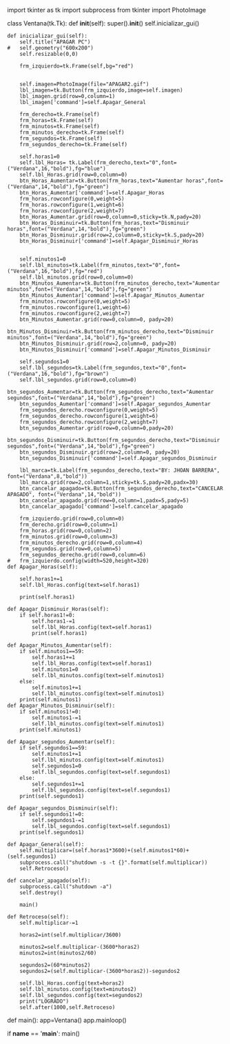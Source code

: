 
import tkinter as tk
import subprocess
from tkinter import PhotoImage

class Ventana(tk.Tk):
	def __init__(self):
		super().__init__()
		self.inicializar_gui()

	def inicializar_gui(self):
		self.title("APAGAR PC")
	#	self.geometry("600x200")
		self.resizable(0,0)

		frm_izquierdo=tk.Frame(self,bg="red")
		

		self.imagen=PhotoImage(file="APAGAR2.gif")
		lbl_imagen=tk.Button(frm_izquierdo,image=self.imagen)
		lbl_imagen.grid(row=0,column=1)
		lbl_imagen['command']=self.Apagar_General

		frm_derecho=tk.Frame(self)
		frm_horas=tk.Frame(self)
		frm_minutos=tk.Frame(self)
		frm_minutos_derecho=tk.Frame(self)
		frm_segundos=tk.Frame(self)
		frm_segundos_derecho=tk.Frame(self)

		self.horas1=0
		self.lbl_Horas= tk.Label(frm_derecho,text="0",font=("Verdana",16,"bold"),fg="blue")
		self.lbl_Horas.grid(row=0,column=0)
		btn_Horas_Aumentar=tk.Button(frm_horas,text="Aumentar horas",font=("Verdana",14,"bold"),fg="green")
		btn_Horas_Aumentar['command']=self.Apagar_Horas
		frm_horas.rowconfigure(0,weight=5)
		frm_horas.rowconfigure(1,weight=6)
		frm_horas.rowconfigure(2,weight=7)
		btn_Horas_Aumentar.grid(row=0,column=0,sticky=tk.N,pady=20)
		btn_Horas_Disminuir=tk.Button(frm_horas,text="Disminuir horas",font=("Verdana",14,"bold"),fg="green")
		btn_Horas_Disminuir.grid(row=2,column=0,sticky=tk.S,pady=20)
		btn_Horas_Disminuir['command']=self.Apagar_Disminuir_Horas


		self.minutos1=0
		self.lbl_minutos=tk.Label(frm_minutos,text="0",font=("Verdana",16,"bold"),fg="red")
		self.lbl_minutos.grid(row=0,column=0)
		btn_Minutos_Aumentar=tk.Button(frm_minutos_derecho,text="Aumentar minutos",font=("Verdana",14,"bold"),fg="green")
		btn_Minutos_Aumentar['command']=self.Apagar_Minutos_Aumentar
		frm_minutos.rowconfigure(0,weight=5)
		frm_minutos.rowconfigure(1,weight=6)
		frm_minutos.rowconfigure(2,weight=7)
		btn_Minutos_Aumentar.grid(row=0,column=0, pady=20)
		btn_Minutos_Disminuir=tk.Button(frm_minutos_derecho,text="Disminuir minutos",font=("Verdana",14,"bold"),fg="green")
		btn_Minutos_Disminuir.grid(row=2,column=0, pady=20)
		btn_Minutos_Disminuir['command']=self.Apagar_Minutos_Disminuir

		self.segundos1=0
		self.lbl_segundos=tk.Label(frm_segundos,text="0",font=("Verdana",16,"bold"),fg="brown")
		self.lbl_segundos.grid(row=0,column=0)
		btn_segundos_Aumentar=tk.Button(frm_segundos_derecho,text="Aumentar segundos",font=("Verdana",14,"bold"),fg="green")
		btn_segundos_Aumentar['command']=self.Apagar_segundos_Aumentar
		frm_segundos_derecho.rowconfigure(0,weight=5)
		frm_segundos_derecho.rowconfigure(1,weight=6)
		frm_segundos_derecho.rowconfigure(2,weight=7)
		btn_segundos_Aumentar.grid(row=0,column=0,pady=20)
		btn_segundos_Disminuir=tk.Button(frm_segundos_derecho,text="Disminuir segundos",font=("Verdana",14,"bold"),fg="green")
		btn_segundos_Disminuir.grid(row=2,column=0, pady=20)
		btn_segundos_Disminuir['command']=self.Apagar_segundos_Disminuir

		lbl_marca=tk.Label(frm_segundos_derecho,text="BY: JHOAN BARRERA", font=("Verdana",8,"bold"))
		lbl_marca.grid(row=2,column=1,sticky=tk.S,pady=20,padx=30)
		btn_cancelar_apagado=tk.Button(frm_segundos_derecho,text="CANCELAR APAGADO", font=("Verdana",14,"bold"))
		btn_cancelar_apagado.grid(row=0,column=1,padx=5,pady=5)
		btn_cancelar_apagado['command']=self.cancelar_apagado

		frm_izquierdo.grid(row=0,column=0)
		frm_derecho.grid(row=0,column=1)
		frm_horas.grid(row=0,column=2)
		frm_minutos.grid(row=0,column=3)
		frm_minutos_derecho.grid(row=0,column=4)
		frm_segundos.grid(row=0,column=5)
		frm_segundos_derecho.grid(row=0,column=6)
	#	frm_izquierdo.config(width=520,height=320)
	def Apagar_Horas(self):
		
		self.horas1+=1
		self.lbl_Horas.config(text=self.horas1)

		print(self.horas1)

	def Apagar_Disminuir_Horas(self):
		if self.horas1!=0:
			self.horas1-=1
			self.lbl_Horas.config(text=self.horas1)
			print(self.horas1)

	def Apagar_Minutos_Aumentar(self):
		if self.minutos1==59:
			self.horas1+=1
			self.lbl_Horas.config(text=self.horas1)
			self.minutos1=0
			self.lbl_minutos.config(text=self.minutos1)
		else:
			self.minutos1+=1
			self.lbl_minutos.config(text=self.minutos1)
		print(self.minutos1)
	def Apagar_Minutos_Disminuir(self):
		if self.minutos1!=0:
			self.minutos1-=1
			self.lbl_minutos.config(text=self.minutos1)
		print(self.minutos1)
		
	def Apagar_segundos_Aumentar(self):
		if self.segundos1==59:
			self.minutos1+=1
			self.lbl_minutos.config(text=self.minutos1)
			self.segundos1=0
			self.lbl_segundos.config(text=self.segundos1)
		else:	
			self.segundos1+=1
			self.lbl_segundos.config(text=self.segundos1)
		print(self.segundos1)

	def Apagar_segundos_Disminuir(self):
		if self.segundos1!=0:
			self.segundos1-=1
			self.lbl_segundos.config(text=self.segundos1)
		print(self.segundos1)

	def Apagar_General(self):
		self.multiplicar=(self.horas1*3600)+(self.minutos1*60)+(self.segundos1)
		subprocess.call("shutdown -s -t {}".format(self.multiplicar))
		self.Retroceso()

	def cancelar_apagado(self):
		subprocess.call("shutdown -a")
		self.destroy()

		main()

	def Retroceso(self):
		self.multiplicar-=1

		horas2=int(self.multiplicar/3600)

		minutos2=self.multiplicar-(3600*horas2)
		minutos2=int(minutos2/60)

		segundos2=(60*minutos2)
		segundos2=(self.multiplicar-(3600*horas2))-segundos2
		
		self.lbl_Horas.config(text=horas2)
		self.lbl_minutos.config(text=minutos2)
		self.lbl_segundos.config(text=segundos2)
		print("LOGRADO")
		self.after(1000,self.Retroceso)



def main():
	app=Ventana()
	app.mainloop()

if __name__ == '__main__':
	main()
